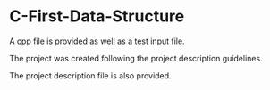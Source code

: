# C-First-Data-Structure

A cpp file is provided as well as a test input file.

The project was created following the project description guidelines.

The project description file is also provided.

